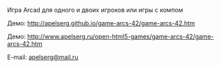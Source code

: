 ﻿Игра Arcad для одного и двоих игроков или игры с компом

Демо: http://apelserg.github.io/game-arcs-42/game-arcs-42.htm

Демо: http://www.apelserg.ru/open-html5-games/game-arcs-42/game-arcs-42.htm

E-mail: apelserg@mail.ru
